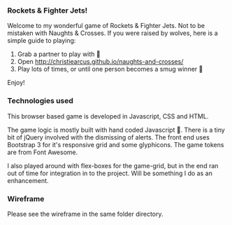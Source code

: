 ### Rockets & Fighter Jets!

Welcome to my wonderful game of Rockets & Fighter Jets. Not to be mistaken with Naughts & Crosses. If you were raised by wolves, here is a simple guide to playing:

1. Grab a partner to play with :dancers:
2. Open http://christiearcus.github.io/naughts-and-crosses/
5. Play lots of times, or until one person becomes a smug winner :poop:

Enjoy!

### Technologies used

This browser based game is developed in Javascript, CSS and HTML.

The game logic is mostly built with hand coded Javascript :gift_heart:. There is a tiny bit of jQuery involved with the dismissing of alerts. The front end uses Bootstrap 3 for it's responsive grid and some glyphicons. The game tokens are from Font Awesome.

I also played around with flex-boxes for the game-grid, but in the end ran out of time for integration in to the project. Will be something I do as an enhancement.

### Wireframe

Please see the wireframe in the same folder directory.
